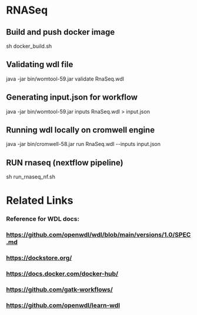 # RNASeq
## Build and push docker image
sh docker_build.sh 

## Validating wdl file
java -jar bin/womtool-59.jar validate RnaSeq.wdl

## Generating input.json for workflow
java -jar bin/womtool-59.jar inputs RnaSeq.wdl > input.json

## Running wdl locally on cromwell engine
java -jar bin/cromwell-58.jar run RnaSeq.wdl --inputs input.json

## RUN rnaseq (nextflow pipeline)
sh run_rnaseq_nf.sh

# Related Links 
### Reference for WDL docs: 
### https://github.com/openwdl/wdl/blob/main/versions/1.0/SPEC.md
### https://dockstore.org/
### https://docs.docker.com/docker-hub/
### https://github.com/gatk-workflows/
### https://github.com/openwdl/learn-wdl

